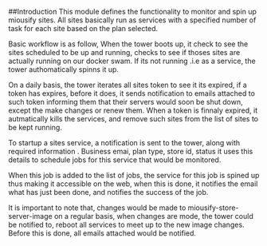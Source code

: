 
##Introduction
This module defines the functionality to monitor and spin up miousify 
sites. 
All sites basically run as services with a specified number of task for 
each site based on the plan selected.

Basic workflow is as follow, 
When the tower boots up, it check to see the sites scheduled to be up and 
running, checks to see if thoses sites are actually running on our docker 
swam. If its not running .i.e as a service, the tower authomatically spinns
it up.

On a daily basis, the tower iterates all sites token to see it its expired, 
if a token has expires, before it does, it sends notification to emails attached 
to such token informing them that their servers would soon be shut down, except
the make changes or renew them. When a token is finnaly expired, it autmatically 
kills the services, and remove such sites from the list of sites to be kept running.

To startup a sites service, a notification is sent to the tower, along with required information
. Business emai, plan type, store id, status
it uses this details to schedule jobs for this service that would be monitored.

When this job is added to the list of jobs, the service for this job is spined up
thus making it accessible on the web, when this is done, it notifies the email
what has just been done, and notifies the success of the job.

It is important to note that, changes would be made to miousify-store-server-image
on a regular basis, when changes are mode, the tower could be notified to,
reboot all services to meet up to the  new image changes. 
Before this is done, all emails attached would be notified.